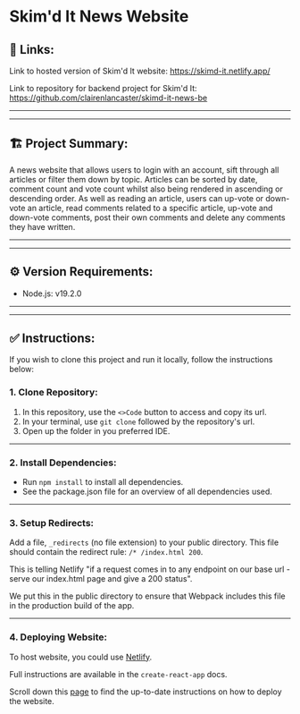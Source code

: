 # Skim'd It News Website

## 🔗 Links:

Link to hosted version of Skim'd It website: https://skimd-it.netlify.app/

Link to repository for backend project for Skim'd It: https://github.com/clairenlancaster/skimd-it-news-be

---
--- 
## 🏗️ Project Summary:

A news website that allows users to login with an account, sift through all articles or filter them down by topic. Articles can be sorted by date, comment count and vote count whilst also being rendered in ascending or descending order. As well as reading an article, users can up-vote or down-vote an article, read comments related to a specific article, up-vote and down-vote comments, post their own comments and delete any comments they have written.

---
---
## ⚙️ Version Requirements:

- Node.js: v19.2.0

---
---

## ✅ Instructions:

If you wish to clone this project and run it locally, follow the instructions below:

### 1. Clone Repository:
1. In this repository, use the <code><>Code</code> button to access and copy its url.
2. In your terminal, use <code>git clone</code> followed by the repository's url.
3. Open up the folder in you preferred IDE.

---
### 2. Install Dependencies:
- Run <code>npm install</code> to install all dependencies.
- See the package.json file for an overview of all dependencies used.
---
### 3. Setup Redirects:
Add a file, <code>_redirects</code> (no file extension) to your public directory. This file should contain the redirect rule: <code>/* /index.html 200</code>. 

This is telling Netlify "if a request comes in to any endpoint on our base url - serve our index.html page and give a 200 status". 

We put this in the public directory to ensure that Webpack includes this file in the production build of the app.

---

### 4. Deploying Website:
To host website, you could use [Netlify](https://www.netlify.com/). 

Full instructions are available in the <code>create-react-app</code> docs. 

Scroll down this [page](https://create-react-app.dev/docs/deployment/) to find the up-to-date instructions on how to deploy the website.




